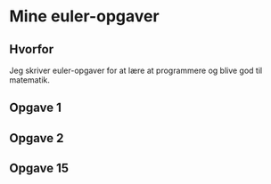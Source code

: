 
# Mine euler-opgaver

## Hvorfor
Jeg skriver euler-opgaver for at lære at programmere og blive god til matematik.

## Opgave 1

## Opgave 2

## Opgave 15

